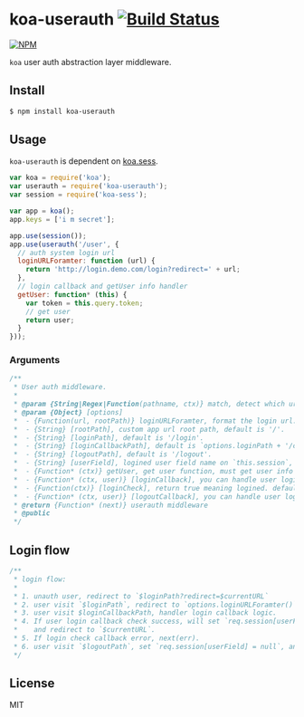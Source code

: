 koa-userauth [![Build Status](https://secure.travis-ci.org/node-modules/koa-userauth.svg)](http://travis-ci.org/node-modules/koa-userauth)
=======

[![NPM](https://nodei.co/npm/koa-userauth.png?downloads=true&stars=true)](https://nodei.co/npm/koa-userauth/)

`koa` user auth abstraction layer middleware.

## Install

```bash
$ npm install koa-userauth
```

## Usage

`koa-userauth` is dependent on [koa.sess](https://github.com/node-modules/koa-session).

```js
var koa = require('koa');
var userauth = require('koa-userauth');
var session = require('koa-sess');

var app = koa();
app.keys = ['i m secret'];

app.use(session());
app.use(userauth('/user', {
  // auth system login url
  loginURLForamter: function (url) {
    return 'http://login.demo.com/login?redirect=' + url;
  },
  // login callback and getUser info handler
  getUser: function* (this) {
    var token = this.query.token;
    // get user
    return user;
  }
}));
```

### Arguments

```js
/**
 * User auth middleware.
 *
 * @param {String|Regex|Function(pathname, ctx)} match, detect which url need to check user auth.
 * @param {Object} [options]
 *  - {Function(url, rootPath)} loginURLForamter, format the login url.
 *  - {String} [rootPath], custom app url root path, default is '/'.
 *  - {String} [loginPath], default is '/login'.
 *  - {String} [loginCallbackPath], default is `options.loginPath + '/callback'`.
 *  - {String} [logoutPath], default is '/logout'.
 *  - {String} [userField], logined user field name on `this.session`, default is 'user', `this.session.user`.
 *  - {Function* (ctx)} getUser, get user function, must get user info with `req`.
 *  - {Function* (ctx, user)} [loginCallback], you can handle user login logic here,return [user, redirectUrl]
 *  - {Function(ctx)} [loginCheck], return true meaning logined. default is `true`.
 *  - {Function* (ctx, user)} [logoutCallback], you can handle user logout logic here.return redirectUrl
 * @return {Function* (next)} userauth middleware
 * @public
 */
```

## Login flow

```js
/**
 * login flow:
 *
 * 1. unauth user, redirect to `$loginPath?redirect=$currentURL`
 * 2. user visit `$loginPath`, redirect to `options.loginURLForamter()` return login url.
 * 3. user visit $loginCallbackPath, handler login callback logic.
 * 4. If user login callback check success, will set `req.session[userField]`,
 *    and redirect to `$currentURL`.
 * 5. If login check callback error, next(err).
 * 6. user visit `$logoutPath`, set `req.session[userField] = null`, and redirect back.
 */
```

## License

MIT
